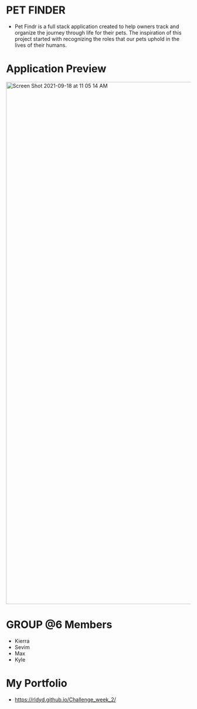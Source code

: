# PET FINDER

*  Pet Findr is a full stack application created to help owners track and organize the journey through life for their pets. The inspiration of this project started with recognizing the roles that our pets uphold in the lives of their humans.


# Application Preview

<img width="1426" alt="Screen Shot 2021-09-18 at 11 05 14 AM" src="https://user-images.githubusercontent.com/84109630/133893366-51e64c52-9353-4911-bf29-a40e5ee12fae.png">


# GROUP @6 Members
* Kierra 
* Sevim
* Max
* Kyle


# My Portfolio

* https://rldyd.github.io/Challenge_week_2/
